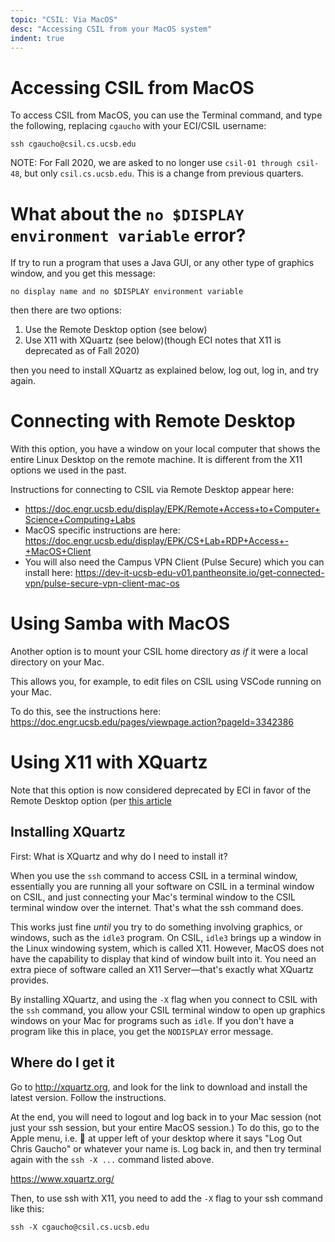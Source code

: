 ```yaml
---
topic: "CSIL: Via MacOS"
desc: "Accessing CSIL from your MacOS system"
indent: true
---
```


# Accessing CSIL from MacOS

To access CSIL from MacOS, you can use the Terminal command, and type the following, replacing `cgaucho` with your ECI/CSIL username:

```
ssh cgaucho@csil.cs.ucsb.edu
```

NOTE: For Fall 2020, we are asked to no longer use `csil-01 through csil-48`, but only `csil.cs.ucsb.edu`.  This is a change from previous quarters.

# What about the `no $DISPLAY environment variable` error?

If  try to run a program that uses a Java GUI, or any other type of graphics window,
and you get this message:

```
no display name and no $DISPLAY environment variable
```

then there are two options:

1.  Use the Remote Desktop option (see below)
2.  Use X11 with XQuartz (see below)(though ECI notes that X11 is deprecated as of Fall 2020)

then you need to install XQuartz as explained below, log out, log in, and try again.

# Connecting with Remote Desktop

With this option, you have a window on your local computer that shows the entire Linux Desktop on the remote machine.  It is different from the X11 options we used in the past.

Instructions for connecting to CSIL via Remote Desktop appear here: 
* <https://doc.engr.ucsb.edu/display/EPK/Remote+Access+to+Computer+Science+Computing+Labs>
* MacOS specific instructions are here: <https://doc.engr.ucsb.edu/display/EPK/CS+Lab+RDP+Access+-+MacOS+Client>
* You will also need the Campus VPN Client (Pulse Secure) which you can install here: <https://dev-it-ucsb-edu-v01.pantheonsite.io/get-connected-vpn/pulse-secure-vpn-client-mac-os>


# Using Samba with MacOS

Another option is to mount your CSIL home directory *as if* it were a local directory on your Mac.

This allows you, for example, to edit files on CSIL using VSCode running on your Mac.

To do this, see the instructions here: <https://doc.engr.ucsb.edu/pages/viewpage.action?pageId=3342386>




# Using X11 with XQuartz

Note that this option is now considered deprecated by ECI in favor of the Remote Desktop option (per [this article](https://doc.engr.ucsb.edu/pages/viewpage.action?pageId=5112076)


## Installing XQuartz

First: What is XQuartz and why do I need to install it?

When you use the `ssh` command to access CSIL in a terminal window, essentially you are running all your software on CSIL in a terminal
window on CSIL, and just connecting your Mac's terminal window to the CSIL terminal window over the internet.  That's what the ssh
command does.

This works just fine <em>until</em> you try to do something involving graphics, or windows, such as the `idle3` program.  On CSIL, `idle3` brings
up a window in the Linux windowing system, which is called X11.  However, MacOS does not have the capability to display that kind of window
built into it.  You need an extra piece of software called an X11 Server&mdash;that's exactly what XQuartz provides.

By installing XQuartz, and using the `-X` flag when you connect to CSIL with the `ssh` command, you allow your CSIL terminal window to 
open up graphics windows on your Mac for programs such as `idle`.   If you don't have a program like this in place, you get the
`NODISPLAY` error message.

## Where do I get it

Go to <http://xquartz.org>, and look for the link to download and install the latest version.   Follow the instructions.

At the end, you will need to logout and log back in to your Mac session (not just your ssh session, 
but your entire MacOS session.)  To do this, go to the Apple menu, i.e.  at upper left of your desktop
where it says "Log Out Chris Gaucho" or whatever your name is.   Log back in, and then try terminal again with the `ssh -X ...` command
listed above.


https://www.xquartz.org/

Then, to use ssh with X11, you need to add the `-X` flag to your ssh command like this:

```
ssh -X cgaucho@csil.cs.ucsb.edu
```

